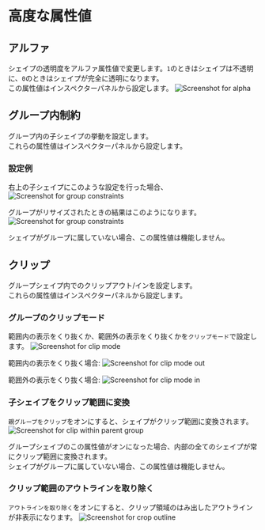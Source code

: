 # 高度な属性値

## アルファ
シェイプの透明度をアルファ属性値で変更します。`1`のときはシェイプは不透明に、`0`のときはシェイプが完全に透明になります。  
この属性値はインスペクターパネルから設定します。
![Screenshot for alpha](/assets/shape-property-alpha.png)

## グループ内制約
グループ内の子シェイプの挙動を設定します。  
これらの属性値はインスペクターパネルから設定します。

### 設定例
右上の子シェイプにこのような設定を行った場合、
![Screenshot for group constraints](/assets/shape-property-group-con-tr.png)

グループがリサイズされたときの結果はこのようになります。
![Screenshot for group constraints](/assets/shape-property-group-con-tr-resized.png)

シェイプがグループに属していない場合、この属性値は機能しません。

## クリップ
グループシェイプ内でのクリップアウト/インを設定します。  
これらの属性値はインスペクターパネルから設定します。

### グループのクリップモード
範囲内の表示をくり抜くか、範囲外の表示をくり抜くかを`クリップモード`で設定します。
![Screenshot for clip mode](/assets/shape-property-clip-mode.png)

範囲内の表示をくり抜く場合:
![Screenshot for clip mode out](/assets/shape-property-clip-mode-out.png)

範囲外の表示をくり抜く場合:
![Screenshot for clip mode in](/assets/shape-property-clip-mode-in.png)

### 子シェイプをクリップ範囲に変換
`親グループをクリップ`をオンにすると、シェイプがクリップ範囲に変換されます。
![Screenshot for clip within parent group](/assets/shape-property-clip-on.png)

グループシェイプのこの属性値がオンになった場合、内部の全てのシェイプが常にクリップ範囲に変換されます。  
シェイプがグループに属していない場合、この属性値は機能しません。

### クリップ範囲のアウトラインを取り除く
`アウトラインを取り除く`をオンにすると、クリップ領域のはみ出したアウトラインが非表示になります。
![Screenshot for crop outline](/assets/shape-property-clip-crop-outline.png)
